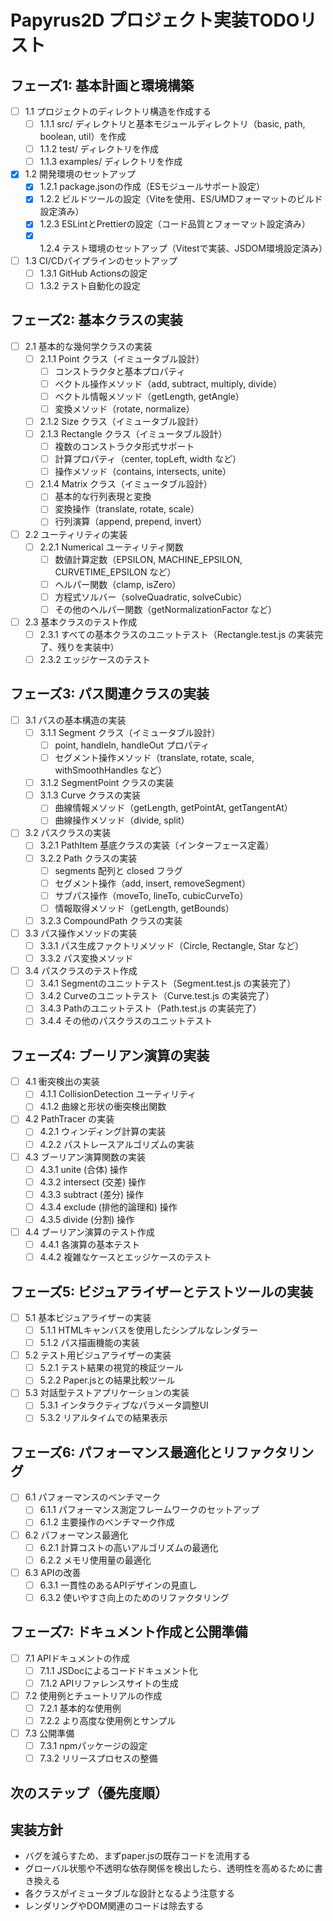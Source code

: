 # Papyrus2D プロジェクト実装TODOリスト

## フェーズ1: 基本計画と環境構築
- [ ] 1.1 プロジェクトのディレクトリ構造を作成する
  - [ ] 1.1.1 src/ ディレクトリと基本モジュールディレクトリ（basic, path, boolean, util）を作成
  - [ ] 1.1.2 test/ ディレクトリを作成
  - [ ] 1.1.3 examples/ ディレクトリを作成
- [x] 1.2 開発環境のセットアップ
  - [x] 1.2.1 package.jsonの作成（ESモジュールサポート設定）
  - [x] 1.2.2 ビルドツールの設定（Viteを使用、ES/UMDフォーマットのビルド設定済み）
  - [x] 1.2.3 ESLintとPrettierの設定（コード品質とフォーマット設定済み）
  - [x] 1.2.4 テスト環境のセットアップ（Vitestで実装、JSDOM環境設定済み）
- [ ] 1.3 CI/CDパイプラインのセットアップ
  - [ ] 1.3.1 GitHub Actionsの設定
  - [ ] 1.3.2 テスト自動化の設定

## フェーズ2: 基本クラスの実装
- [ ] 2.1 基本的な幾何学クラスの実装
  - [ ] 2.1.1 Point クラス（イミュータブル設計）
    - [ ] コンストラクタと基本プロパティ
    - [ ] ベクトル操作メソッド（add, subtract, multiply, divide）
    - [ ] ベクトル情報メソッド（getLength, getAngle）
    - [ ] 変換メソッド（rotate, normalize）
  - [ ] 2.1.2 Size クラス（イミュータブル設計）
  - [ ] 2.1.3 Rectangle クラス（イミュータブル設計）
    - [ ] 複数のコンストラクタ形式サポート
    - [ ] 計算プロパティ（center, topLeft, width など）
    - [ ] 操作メソッド（contains, intersects, unite）
  - [ ] 2.1.4 Matrix クラス（イミュータブル設計）
    - [ ] 基本的な行列表現と変換
    - [ ] 変換操作（translate, rotate, scale）
    - [ ] 行列演算（append, prepend, invert）
- [ ] 2.2 ユーティリティの実装
  - [ ] 2.2.1 Numerical ユーティリティ関数
    - [ ] 数値計算定数（EPSILON, MACHINE_EPSILON, CURVETIME_EPSILON など）
    - [ ] ヘルパー関数（clamp, isZero）
    - [ ] 方程式ソルバー（solveQuadratic, solveCubic）
    - [ ] その他のヘルパー関数（getNormalizationFactor など）
- [ ] 2.3 基本クラスのテスト作成
  - [ ] 2.3.1 すべての基本クラスのユニットテスト（Rectangle.test.js の実装完了、残りを実装中）
  - [ ] 2.3.2 エッジケースのテスト

## フェーズ3: パス関連クラスの実装
- [ ] 3.1 パスの基本構造の実装
  - [ ] 3.1.1 Segment クラス（イミュータブル設計）
    - [ ] point, handleIn, handleOut プロパティ
    - [ ] セグメント操作メソッド（translate, rotate, scale, withSmoothHandles など）
  - [ ] 3.1.2 SegmentPoint クラスの実装
  - [ ] 3.1.3 Curve クラスの実装
    - [ ] 曲線情報メソッド（getLength, getPointAt, getTangentAt）
    - [ ] 曲線操作メソッド（divide, split）
- [ ] 3.2 パスクラスの実装
  - [ ] 3.2.1 PathItem 基底クラスの実装（インターフェース定義）
  - [ ] 3.2.2 Path クラスの実装
    - [ ] segments 配列と closed フラグ
    - [ ] セグメント操作（add, insert, removeSegment）
    - [ ] サブパス操作（moveTo, lineTo, cubicCurveTo）
    - [ ] 情報取得メソッド（getLength, getBounds）
  - [ ] 3.2.3 CompoundPath クラスの実装
- [ ] 3.3 パス操作メソッドの実装
  - [ ] 3.3.1 パス生成ファクトリメソッド（Circle, Rectangle, Star など）
  - [ ] 3.3.2 パス変換メソッド
- [ ] 3.4 パスクラスのテスト作成
  - [ ] 3.4.1 Segmentのユニットテスト（Segment.test.js の実装完了）
  - [ ] 3.4.2 Curveのユニットテスト（Curve.test.js の実装完了）
  - [ ] 3.4.3 Pathのユニットテスト（Path.test.js の実装完了）
  - [ ] 3.4.4 その他のパスクラスのユニットテスト

## フェーズ4: ブーリアン演算の実装
- [ ] 4.1 衝突検出の実装
  - [ ] 4.1.1 CollisionDetection ユーティリティ
  - [ ] 4.1.2 曲線と形状の衝突検出関数
- [ ] 4.2 PathTracer の実装
  - [ ] 4.2.1 ウィンディング計算の実装
  - [ ] 4.2.2 パストレースアルゴリズムの実装
- [ ] 4.3 ブーリアン演算関数の実装
  - [ ] 4.3.1 unite (合体) 操作
  - [ ] 4.3.2 intersect (交差) 操作
  - [ ] 4.3.3 subtract (差分) 操作
  - [ ] 4.3.4 exclude (排他的論理和) 操作
  - [ ] 4.3.5 divide (分割) 操作
- [ ] 4.4 ブーリアン演算のテスト作成
  - [ ] 4.4.1 各演算の基本テスト
  - [ ] 4.4.2 複雑なケースとエッジケースのテスト

## フェーズ5: ビジュアライザーとテストツールの実装
- [ ] 5.1 基本ビジュアライザーの実装
  - [ ] 5.1.1 HTMLキャンバスを使用したシンプルなレンダラー
  - [ ] 5.1.2 パス描画機能の実装
- [ ] 5.2 テスト用ビジュアライザーの実装
  - [ ] 5.2.1 テスト結果の視覚的検証ツール
  - [ ] 5.2.2 Paper.jsとの結果比較ツール
- [ ] 5.3 対話型テストアプリケーションの実装
  - [ ] 5.3.1 インタラクティブなパラメータ調整UI
  - [ ] 5.3.2 リアルタイムでの結果表示

## フェーズ6: パフォーマンス最適化とリファクタリング
- [ ] 6.1 パフォーマンスのベンチマーク
  - [ ] 6.1.1 パフォーマンス測定フレームワークのセットアップ
  - [ ] 6.1.2 主要操作のベンチマーク作成
- [ ] 6.2 パフォーマンス最適化
  - [ ] 6.2.1 計算コストの高いアルゴリズムの最適化
  - [ ] 6.2.2 メモリ使用量の最適化
- [ ] 6.3 APIの改善
  - [ ] 6.3.1 一貫性のあるAPIデザインの見直し
  - [ ] 6.3.2 使いやすさ向上のためのリファクタリング

## フェーズ7: ドキュメント作成と公開準備
- [ ] 7.1 APIドキュメントの作成
  - [ ] 7.1.1 JSDocによるコードドキュメント化
  - [ ] 7.1.2 APIリファレンスサイトの生成
- [ ] 7.2 使用例とチュートリアルの作成
  - [ ] 7.2.1 基本的な使用例
  - [ ] 7.2.2 より高度な使用例とサンプル
- [ ] 7.3 公開準備
  - [ ] 7.3.1 npmパッケージの設定
  - [ ] 7.3.2 リリースプロセスの整備

## 次のステップ（優先度順）

## 実装方針
- バグを減らすため、まずpaper.jsの既存コードを流用する
- グローバル状態や不透明な依存関係を検出したら、透明性を高めるために書き換える
- 各クラスがイミュータブルな設計となるよう注意する
- レンダリングやDOM関連のコードは除去する
